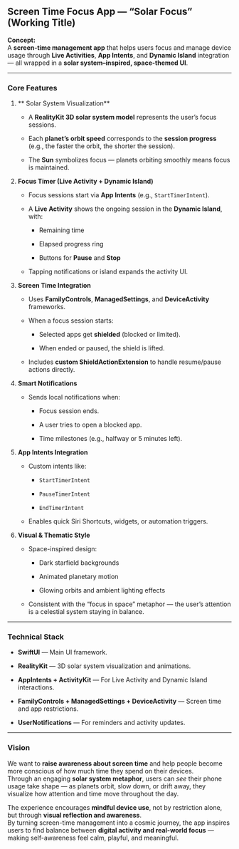 ## Screen Time Focus App — “Solar Focus” (Working Title)

**Concept:**  
 A **screen-time management app** that helps users focus and manage device usage through **Live Activities**, **App Intents**, and **Dynamic Island** integration — all wrapped in a **solar system–inspired, space-themed UI**.

---

### **Core Features**

1. ** Solar System Visualization**

   * A **RealityKit 3D solar system model** represents the user’s focus sessions.

   * Each **planet’s orbit speed** corresponds to the **session progress** (e.g., the faster the orbit, the shorter the session).

   * The **Sun** symbolizes focus — planets orbiting smoothly means focus is maintained.

2. **Focus Timer (Live Activity \+ Dynamic Island)**

   * Focus sessions start via **App Intents** (e.g., `StartTimerIntent`).

   * A **Live Activity** shows the ongoing session in the **Dynamic Island**, with:

     * Remaining time

     * Elapsed progress ring

     * Buttons for **Pause** and **Stop**

   * Tapping notifications or island expands the activity UI.

3. **Screen Time Integration**

   * Uses **FamilyControls**, **ManagedSettings**, and **DeviceActivity** frameworks.

   * When a focus session starts:

     * Selected apps get **shielded** (blocked or limited).

     * When ended or paused, the shield is lifted.

   * Includes **custom ShieldActionExtension** to handle resume/pause actions directly.

4. **Smart Notifications**

   * Sends local notifications when:

     * Focus session ends.

     * A user tries to open a blocked app.

     * Time milestones (e.g., halfway or 5 minutes left).

5. **App Intents Integration**

   * Custom intents like:

     * `StartTimerIntent`

     * `PauseTimerIntent`

     * `EndTimerIntent`

   * Enables quick Siri Shortcuts, widgets, or automation triggers.

6. **Visual & Thematic Style**

   * Space-inspired design:

     * Dark starfield backgrounds

     * Animated planetary motion

     * Glowing orbits and ambient lighting effects

   * Consistent with the “focus in space” metaphor — the user’s attention is a celestial system staying in balance.

---

### **Technical Stack**

* **SwiftUI** — Main UI framework.

* **RealityKit** — 3D solar system visualization and animations.

* **AppIntents \+ ActivityKit** — For Live Activity and Dynamic Island interactions.

* **FamilyControls \+ ManagedSettings \+ DeviceActivity** — Screen time and app restrictions.

* **UserNotifications** — For reminders and activity updates.

---

### **Vision**

We want to **raise awareness about screen time** and help people become more conscious of how much time they spend on their devices.  
 Through an engaging **solar system metaphor**, users can *see* their phone usage take shape — as planets orbit, slow down, or drift away, they visualize how attention and time move throughout the day.

The experience encourages **mindful device use**, not by restriction alone, but through **visual reflection and awareness**.  
 By turning screen-time management into a cosmic journey, the app inspires users to find balance between **digital activity and real-world focus** — making self-awareness feel calm, playful, and meaningful.
